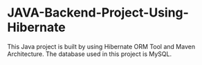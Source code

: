 # JAVA-Backend-Project-Using-Hibernate

This Java project is built by using Hibernate ORM Tool and Maven Architecture.
The database used in this project is MySQL.
